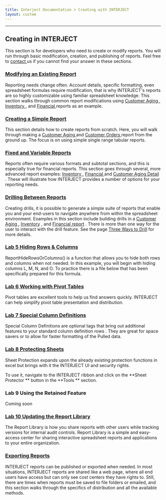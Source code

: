 ```yaml
---
title: Interject Documentation > Creating with INTERJECT
layout: custom
---
```

* * *

  

##  **Creating in INTERJECT**

This section is for developers who need to create or modify reports. You will run through basic modification, creation, and publishing of reports. Feel free to [ contact ](mailto:help@gointerject.com) us if you cannot find your answer in these sections.

  

###  [ Modifying an Existing Report ](/wGetStarted/Modifying-an-Existing-Report_62849215.html)

Reporting needs change often. Account details, specific formatting, even spreadsheet formulas require modification, that is why INTERJECT's reports are so highly customizable using familiar spreadsheet knowledge. This section
walks through common report modifications using [ Customer Aging ](/wGetStarted/128428927.html),  [ Inventory ](/wGetStarted/128429185.html), and [ Financial ](/wGetStarted/128429053.html) reports as an example.

  

###  [ Creating a Simple Report ](/wGetStarted/Creating-a-Simple-Report_128408585.html)

This section details how to create reports from scratch. Here, you will walk through making a [ Customer Aging ](/wGetStarted/128429314.html) and [Customer Orders ](/wGetStarted/128421638.html) report from the ground up. The focus is on using simple single range tabular reports.

  

###  [ Fixed and Variable Reports](https://interject.atlassian.net/wiki/display/ID/Fixed+and+Variable+Reports)

Reports often require various formats and subtotal sections, and this is especially true for financial reports. This section goes through several, more advanced report examples: [ Inventory ](/wGetStarted/128429185.html) , [Financial ](/wGetStarted/L3.3-Financial-Variable_128421724.html) and [Customer Aging Detail ](/wGetStarted/L3.4-Customer-Aging-Detail_128429387.html) . These will illustrate how INTERJECT provides a number of options for your reporting needs.

###  [ Drilling Between Reports ](/wGetStarted/Drilling-Between-Reports_61702193.html)

Creating drills, it is possible to generate a simple suite of reports that enable you and your end-users to navigate anywhere from within the spreadsheet environment. Examples in this section include building drills in a [ Customer Aging ](/wGetStarted/128421015.html) , [ Inventory](/wGetStarted/128409138.html) , and [ Financial report](/wGetStarted/128409219.html) . There is more than one way for the user to interact with the drill feature. See the page [ Three Ways to Drill](/wGetStarted/L4.4-The-Three-Ways-to-Drill_128510906.html) for more details.

###  [ Lab 5 Hiding Rows & Columns ](/wGetStarted/137363494.html)

ReportHideRowsOrColumns() is a function that allows you to hide both rows and columns when not needed. In this example, you will begin with hiding columns L, M, N, and O. To practice there is a file below that has been specifically prepared for this formula.

  

###  [ Lab 6 Working with Pivot Tables ](/wGetStarted/L6-Working-with-Pivot-Tables_128202725.html)

Pivot tables are excellent tools to help us find answers quickly. INTERJECT can help simplify pivot table presentation and distribution.

###  [ Lab 7 Special Column Definitions ](/wGetStarted/L7-Special-Column-Definitions_335183945.html)

Special Column Definitions are optional tags that bring out additional features to your standard column definition rows  . They are great for space savers or to allow for faster formatting of the Pulled data.

###  [ Lab 8 Protecting Sheets ](/wGetStarted/L8-Protecting-Sheets_335151182.html)

Sheet Protection expands upon the already existing protection functions in
excel but brings with it the INTERJECT UI and security rights.

To use it, navigate to the INTERJECT ribbon and click on the  **Sheet
Protector ** button in the  **Tools ** section.

###  Lab 9 Using the Retained Feature

Coming soon

###  [ Lab 10 Updating the Report Library ](/wGetStarted/L10-Updating-the-Report-Library_62849583.html)

The Report Library is how you share reports with other users while tracking versions for internal audit controls. Report Library is a simple and easy-access center for sharing interactive spreadsheet reports and applications to your entire organization.

###  [ Exporting Reports ](/wGetStarted/Exporting-Reports_93618178.html)

INTERJECT reports can be published or exported when needed. In most situations, INTERJECT reports are shared like a web page, where all end users have access but can only see cost centers they have rights to. Still, there are times when reports must be saved to file folders or emailed, and this section walks through the specifics of distribution and all the available methods.

  

